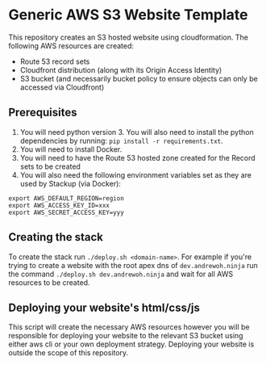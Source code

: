 # Generic AWS S3 Website Template #

This repository creates an S3 hosted website using cloudformation. The following AWS resources are created:
* Route 53 record sets
* Cloudfront distribution (along with its Origin Access Identity)
* S3 bucket (and necessarily bucket policy to ensure objects can only be accessed via Cloudfront)

## Prerequisites ##

1. You will need python version 3. You will also need to install the python dependencies by running: `pip install -r requirements.txt`.
2. You will need to install Docker.
3. You will need to have the Route 53 hosted zone created for the Record sets to be created
4. You will also need the following environment variables set as they are used by Stackup (via Docker):
```
export AWS_DEFAULT_REGION=region
export AWS_ACCESS_KEY_ID=xxx
export AWS_SECRET_ACCESS_KEY=yyy
```

## Creating the stack
To create the stack run `./deploy.sh <domain-name>`. For example if you're trying to create a website
with the root apex dns of `dev.andrewoh.ninja` run the command `./deploy.sh dev.andrewoh.ninja` and wait for all 
AWS resources to be created.

## Deploying your website's html/css/js 
This script will create the necessary AWS resources however you will be responsible for deploying your website to the relevant S3 bucket using either aws cli or your own deployment strategy. Deploying your website is outside the scope of this repository.
